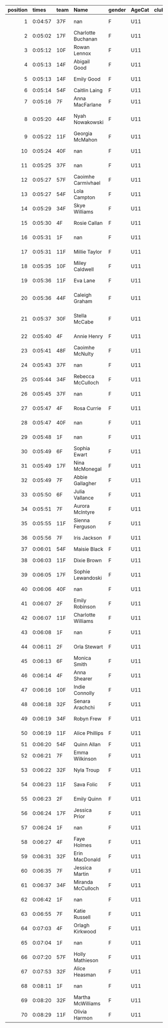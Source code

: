 |   position | times   | team   | Name               | gender   | AgeCat   |   clubnumber | Club name                  | Website                               |   finishPosition |
|-----------:|:--------|:-------|:-------------------|:---------|:---------|-------------:|:---------------------------|:--------------------------------------|-----------------:|
|          1 | 0:04:57 | 37F    | nan                | F        | U11      |           37 | Law & District AAC         | http://www.lawaac.co.uk/              |                1 |
|          2 | 0:05:02 | 17F    | Charlotte Buchanan | F        | U11      |           17 | Calderglen Harriers        | http://www.calderglenharriers.org.uk/ |                2 |
|          3 | 0:05:12 | 10F    | Rowan Lennox       | F        | U11      |           10 | Shettleston Harriers       | http://shettlestonharriers.org.uk/    |                3 |
|          4 | 0:05:13 | 14F    | Abigail Good       | F        | U11      |           14 | Ayr Seaforth AC            | https://www.ayrseaforth.co.uk/        |                4 |
|          5 | 0:05:13 | 14F    | Emily Good         | F        | U11      |           14 | Ayr Seaforth AC            | https://www.ayrseaforth.co.uk/        |                5 |
|          6 | 0:05:14 | 54F    | Caitlin Laing      | F        | U11      |           54 | VP-Glasgow                 | https://www.vp-glasgow.com            |                6 |
|          7 | 0:05:16 | 7F     | Anna MacFarlane    | F        | U11      |            7 | Giffnock North AC          | https://www.giffnocknorth.co.uk/      |                7 |
|          8 | 0:05:20 | 44F    | Nyah Nowakowski    | F        | U11      |           44 | North Ayrshire AAC         | https://naathletics.co.uk/            |                8 |
|          9 | 0:05:22 | 11F    | Georgia McMahon    | F        | U11      |           11 | Airdrie Harriers           | http://airdrieharriers.org/           |                9 |
|         10 | 0:05:24 | 40F    | nan                | F        | U11      |           40 | Motherwell AC              | https://motherwellac.com/             |               10 |
|         11 | 0:05:25 | 37F    | nan                | F        | U11      |           37 | Law & District AAC         | http://www.lawaac.co.uk/              |               11 |
|         12 | 0:05:27 | 57F    | Caoimhe Carmivhael | F        | U11      |           57 | Whitemoss AAC              | https://whitemossaac.co.uk/           |               12 |
|         13 | 0:05:27 | 54F    | Lola Campton       | F        | U11      |           54 | VP-Glasgow                 | https://www.vp-glasgow.com            |               13 |
|         14 | 0:05:29 | 34F    | Skye Williams      | F        | U11      |           34 | Kilbarchan AAC             | https://kilbarchanaac.org.uk/         |               14 |
|         15 | 0:05:30 | 4F     | Rosie Callan       | F        | U11      |            4 | Inverclyde AC              | https://www.inverclydeac.org/         |               15 |
|         16 | 0:05:31 | 1F     | nan                | F        | U11      |            1 | East Kilbride AC           | http://www.ekac.org.uk/               |               16 |
|         17 | 0:05:31 | 11F    | Millie Taylor      | F        | U11      |           11 | Airdrie Harriers           | http://airdrieharriers.org/           |               17 |
|         18 | 0:05:35 | 10F    | Miley Caldwell     | F        | U11      |           10 | Shettleston Harriers       | http://shettlestonharriers.org.uk/    |               18 |
|         19 | 0:05:36 | 11F    | Eva Lane           | F        | U11      |           11 | Airdrie Harriers           | http://airdrieharriers.org/           |               19 |
|         20 | 0:05:36 | 44F    | Caleigh Graham     | F        | U11      |           44 | North Ayrshire AAC         | https://naathletics.co.uk/            |               20 |
|         21 | 0:05:37 | 30F    | Stella McCabe      | F        | U11      |           30 | Greenock Glenpark Harriers | https://greenockglenparkharriers.com/ |               21 |
|         22 | 0:05:40 | 4F     | Annie Henry        | F        | U11      |            4 | Inverclyde AC              | https://www.inverclydeac.org/         |               22 |
|         23 | 0:05:41 | 48F    | Caoimhe McNulty    | F        | U11      |           48 | Springburn Harriers        | https://www.springburnharriers.co.uk/ |               23 |
|         24 | 0:05:43 | 37F    | nan                | F        | U11      |           37 | Law & District AAC         | http://www.lawaac.co.uk/              |               24 |
|         25 | 0:05:44 | 34F    | Rebecca McCulloch  | F        | U11      |           34 | Kilbarchan AAC             | https://kilbarchanaac.org.uk/         |               25 |
|         26 | 0:05:45 | 37F    | nan                | F        | U11      |           37 | Law & District AAC         | http://www.lawaac.co.uk/              |               26 |
|         27 | 0:05:47 | 4F     | Rosa Currie        | F        | U11      |            4 | Inverclyde AC              | https://www.inverclydeac.org/         |               27 |
|         28 | 0:05:47 | 40F    | nan                | F        | U11      |           40 | Motherwell AC              | https://motherwellac.com/             |               28 |
|         29 | 0:05:48 | 1F     | nan                | F        | U11      |            1 | East Kilbride AC           | http://www.ekac.org.uk/               |               29 |
|         30 | 0:05:49 | 6F     | Sophia Ewart       | F        | U11      |            6 | Cambuslang Harriers        | https://cambuslangharriers.org/       |               30 |
|         31 | 0:05:49 | 17F    | Nina McMonegal     | F        | U11      |           17 | Calderglen Harriers        | http://www.calderglenharriers.org.uk/ |               31 |
|         32 | 0:05:49 | 7F     | Abbie Gallagher    | F        | U11      |            7 | Giffnock North AC          | https://www.giffnocknorth.co.uk/      |               32 |
|         33 | 0:05:50 | 6F     | Julia Vallance     | F        | U11      |            6 | Cambuslang Harriers        | https://cambuslangharriers.org/       |               33 |
|         34 | 0:05:51 | 7F     | Aurora McIntyre    | F        | U11      |            7 | Giffnock North AC          | https://www.giffnocknorth.co.uk/      |               34 |
|         35 | 0:05:55 | 11F    | Sienna Ferguson    | F        | U11      |           11 | Airdrie Harriers           | http://airdrieharriers.org/           |               35 |
|         36 | 0:05:56 | 7F     | Iris Jackson       | F        | U11      |            7 | Giffnock North AC          | https://www.giffnocknorth.co.uk/      |               36 |
|         37 | 0:06:01 | 54F    | Maisie Black       | F        | U11      |           54 | VP-Glasgow                 | https://www.vp-glasgow.com            |               37 |
|         38 | 0:06:03 | 11F    | Dixie Brown        | F        | U11      |           11 | Airdrie Harriers           | http://airdrieharriers.org/           |               38 |
|         39 | 0:06:05 | 17F    | Sophie Lewandoski  | F        | U11      |           17 | Calderglen Harriers        | http://www.calderglenharriers.org.uk/ |               39 |
|         40 | 0:06:06 | 40F    | nan                | F        | U11      |           40 | Motherwell AC              | https://motherwellac.com/             |               40 |
|         41 | 0:06:07 | 2F     | Emily Robinson     | F        | U11      |            2 | Kilmarnock H&AC            | http://www.kilmarnockharriers.com/    |               41 |
|         42 | 0:06:07 | 11F    | Charlotte Williams | F        | U11      |           11 | Airdrie Harriers           | http://airdrieharriers.org/           |               42 |
|         43 | 0:06:08 | 1F     | nan                | F        | U11      |            1 | East Kilbride AC           | http://www.ekac.org.uk/               |               43 |
|         44 | 0:06:11 | 2F     | Orla Stewart       | F        | U11      |            2 | Kilmarnock H&AC            | http://www.kilmarnockharriers.com/    |               44 |
|         45 | 0:06:13 | 6F     | Monica Smith       | F        | U11      |            6 | Cambuslang Harriers        | https://cambuslangharriers.org/       |               45 |
|         46 | 0:06:14 | 4F     | Anna Shearer       | F        | U11      |            4 | Inverclyde AC              | https://www.inverclydeac.org/         |               46 |
|         47 | 0:06:16 | 10F    | Indie Connolly     | F        | U11      |           10 | Shettleston Harriers       | http://shettlestonharriers.org.uk/    |               47 |
|         48 | 0:06:18 | 32F    | Senara Arachchi    | F        | U11      |           32 | Helensburgh AAC            | https://www.helensburghaac.com/       |               48 |
|         49 | 0:06:19 | 34F    | Robyn Frew         | F        | U11      |           34 | Kilbarchan AAC             | https://kilbarchanaac.org.uk/         |               49 |
|         50 | 0:06:19 | 11F    | Alice Phillips     | F        | U11      |           11 | Airdrie Harriers           | http://airdrieharriers.org/           |               50 |
|         51 | 0:06:20 | 54F    | Quinn Allan        | F        | U11      |           54 | VP-Glasgow                 | https://www.vp-glasgow.com            |               51 |
|         52 | 0:06:21 | 7F     | Emma Wilkinson     | F        | U11      |            7 | Giffnock North AC          | https://www.giffnocknorth.co.uk/      |               52 |
|         53 | 0:06:22 | 32F    | Nyla Troup         | F        | U11      |           32 | Helensburgh AAC            | https://www.helensburghaac.com/       |               53 |
|         54 | 0:06:23 | 11F    | Sava Folic         | F        | U11      |           11 | Airdrie Harriers           | http://airdrieharriers.org/           |               54 |
|         55 | 0:06:23 | 2F     | Emily Quinn        | F        | U11      |            2 | Kilmarnock H&AC            | http://www.kilmarnockharriers.com/    |               55 |
|         56 | 0:06:24 | 17F    | Jessica Prior      | F        | U11      |           17 | Calderglen Harriers        | http://www.calderglenharriers.org.uk/ |               56 |
|         57 | 0:06:24 | 1F     | nan                | F        | U11      |            1 | East Kilbride AC           | http://www.ekac.org.uk/               |               57 |
|         58 | 0:06:27 | 4F     | Faye Holmes        | F        | U11      |            4 | Inverclyde AC              | https://www.inverclydeac.org/         |               58 |
|         59 | 0:06:31 | 32F    | Erin MacDonald     | F        | U11      |           32 | Helensburgh AAC            | https://www.helensburghaac.com/       |               59 |
|         60 | 0:06:35 | 7F     | Jessica Martin     | F        | U11      |            7 | Giffnock North AC          | https://www.giffnocknorth.co.uk/      |               60 |
|         61 | 0:06:37 | 34F    | Miranda McCulloch  | F        | U11      |           34 | Kilbarchan AAC             | https://kilbarchanaac.org.uk/         |               61 |
|         62 | 0:06:42 | 1F     | nan                | F        | U11      |            1 | East Kilbride AC           | http://www.ekac.org.uk/               |               62 |
|         63 | 0:06:55 | 7F     | Katie Russell      | F        | U11      |            7 | Giffnock North AC          | https://www.giffnocknorth.co.uk/      |               63 |
|         64 | 0:07:03 | 4F     | Orlagh Kirkwood    | F        | U11      |            4 | Inverclyde AC              | https://www.inverclydeac.org/         |               64 |
|         65 | 0:07:04 | 1F     | nan                | F        | U11      |            1 | East Kilbride AC           | http://www.ekac.org.uk/               |               65 |
|         66 | 0:07:20 | 57F    | Holly Mathieson    | F        | U11      |           57 | Whitemoss AAC              | https://whitemossaac.co.uk/           |               66 |
|         67 | 0:07:53 | 32F    | Alice Heasman      | F        | U11      |           32 | Helensburgh AAC            | https://www.helensburghaac.com/       |               67 |
|         68 | 0:08:11 | 1F     | nan                | F        | U11      |            1 | East Kilbride AC           | http://www.ekac.org.uk/               |               68 |
|         69 | 0:08:20 | 32F    | Martha McWilliams  | F        | U11      |           32 | Helensburgh AAC            | https://www.helensburghaac.com/       |               69 |
|         70 | 0:08:29 | 11F    | Olivia Harmon      | F        | U11      |           11 | Airdrie Harriers           | http://airdrieharriers.org/           |               70 |